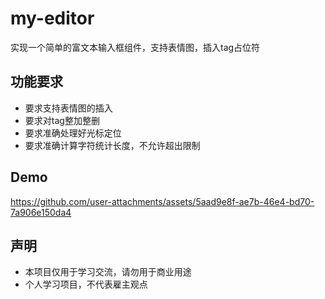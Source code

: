 # my-editor

实现一个简单的富文本输入框组件，支持表情图，插入tag占位符

## 功能要求
- 要求支持表情图的插入
- 要求对tag整加整删
- 要求准确处理好光标定位
- 要求准确计算字符统计长度，不允许超出限制

## Demo

https://github.com/user-attachments/assets/5aad9e8f-ae7b-46e4-bd70-7a906e150da4

## 声明
- 本项目仅用于学习交流，请勿用于商业用途
- 个人学习项目，不代表雇主观点
